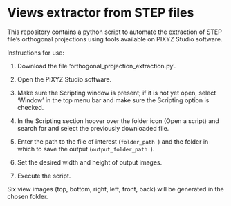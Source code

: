 # Views extractor from STEP files 

This repository contains a python script to automate the extraction of STEP file’s orthogonal projections using tools available on PIXYZ Studio software. 

Instructions for use:

1. Download the file ‘orthogonal_projection_extraction.py’. 

2. Open the PIXYZ Studio software. 

3. Make sure the Scripting window is present; if it is not yet open, select ‘Window’ in the top menu bar and make sure the Scripting option is checked. 

4. In the Scripting section hoover over the folder icon (Open a script) and search for and select the previously downloaded file. 

5. Enter the path to the file of interest (`folder_path `) and the folder in which to save the output (`output_folder_path `). 

6. Set the desired width and height of output images. 

7. Execute the script. 

Six view images (top, bottom, right, left, front, back) will be generated in the chosen folder. 
